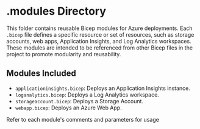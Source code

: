 # .modules Directory

This folder contains reusable Bicep modules for Azure deployments. Each `.bicep` file defines a specific resource or set of resources, such as storage accounts, web apps, Application Insights, and Log Analytics workspaces. These modules are intended to be referenced from other Bicep files in the project to promote modularity and reusability.

## Modules Included

- `applicationinsights.bicep`: Deploys an Application Insights instance.
- `loganalytics.bicep`: Deploys a Log Analytics workspace.
- `storageaccount.bicep`: Deploys a Storage Account.
- `webapp.bicep`: Deploys an Azure Web App.

Refer to each module's comments and parameters for usage
